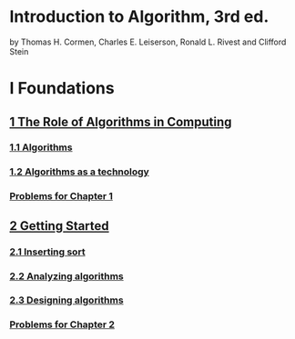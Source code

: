 # Introduction to Algorithm, 3rd ed.
by Thomas H. Cormen, Charles E. Leiserson, Ronald L. Rivest and Clifford Stein
  
# I Foundations
 ## [1  The Role of Algorithms in Computing](https://github.com/zhengnengchen/CLRS/tree/master/chapter1)
  ### [1.1 Algorithms](https://github.com/zhengnengchen/CLRS/blob/master/chapter1/exercises1-1.md)
  ### [1.2 Algorithms as a technology](https://github.com/zhengnengchen/CLRS/blob/master/chapter1/exercises1-2.md)
  ### [Problems for Chapter 1](https://github.com/zhengnengchen/CLRS/blob/master/chapter1/problems.md)
 ## [2  Getting Started](https://github.com/zhengnengchen/CLRS/tree/master/chapter2)
  ### [2.1 Inserting sort](https://github.com/zhengnengchen/CLRS/blob/master/chapter2/exercises2-1.md)
  ### [2.2 Analyzing algorithms](https://github.com/zhengnengchen/CLRS/blob/master/chapter2/exercises2-2.md)
  ### [2.3 Designing algorithms](https://github.com/zhengnengchen/CLRS/blob/master/chapter2/exercises2-3.md)
  ### [Problems for Chapter 2](https://github.com/zhengnengchen/CLRS/blob/master/chapter2/problems.md)
